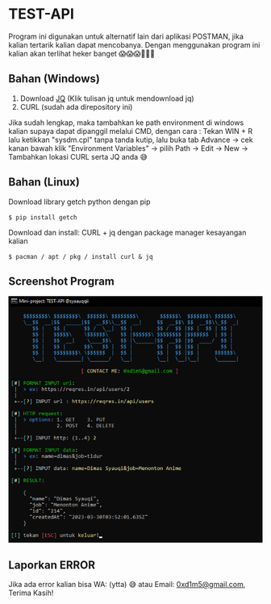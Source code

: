 # TEST-API
Program ini digunakan untuk alternatif lain dari aplikasi POSTMAN, jika kalian tertarik kalian dapat mencobanya. Dengan menggunakan program ini kalian akan terlihat heker banget 😱😱😱🥶🥶🥵

## Bahan (Windows)
1. Download [JQ](https://github.com/stedolan/jq/releases/download/jq-1.6/jq-win64.exe) (Klik tulisan jq untuk mendownload jq)
2. CURL (sudah ada direpository ini)

Jika sudah lengkap, maka tambahkan ke path environment di windows kalian supaya dapat dipanggil melalui CMD,
dengan cara : Tekan
WIN + R lalu ketikkan "sysdm.cpl" tanpa tanda kutip, lalu buka tab Advance -> cek kanan bawah
klik "Environment Variables" -> pilih Path -> Edit -> New -> Tambahkan lokasi CURL serta JQ anda 😅

## Bahan (Linux)
Download library getch python dengan pip
```
$ pip install getch
```
Download dan install: CURL + jq dengan package manager kesayangan kalian
```
$ pacman / apt / pkg / install curl & jq
```

## Screenshot Program
<img src="proof.png">

## Laporkan ERROR
Jika ada error kalian bisa WA: (ytta) 😅 atau Email: 0xd1m5@gmail.com, Terima Kasih!
